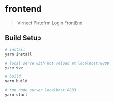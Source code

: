# frontend

> Virnect Platofrm Login FrontEnd

## Build Setup

``` bash
# install
yarn install

# local serve with hot reload at localhost:8888
yarn dev

# build
yarn build

# run node server localhost:8883
yarn start
